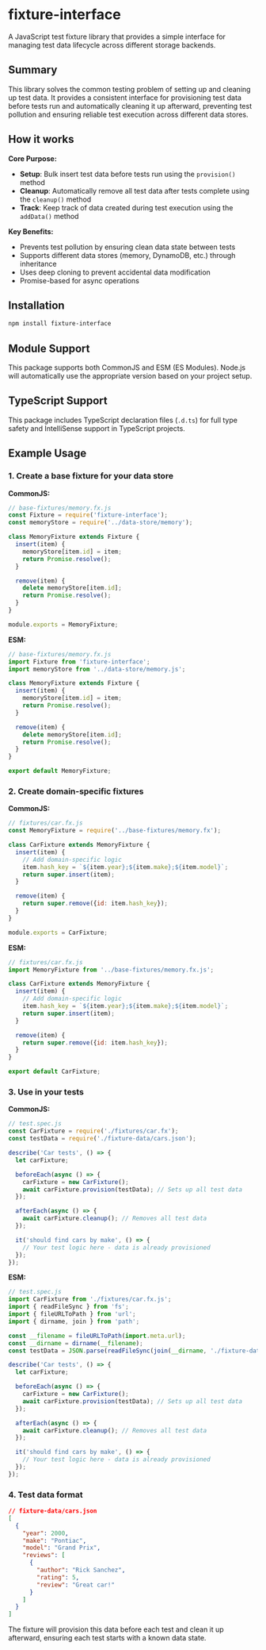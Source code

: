 # fixture-interface

A JavaScript test fixture library that provides a simple interface for managing test data lifecycle across different storage backends.

## Summary

This library solves the common testing problem of setting up and cleaning up test data. It provides a consistent interface for provisioning test data before tests run and automatically cleaning it up afterward, preventing test pollution and ensuring reliable test execution across different data stores.

## How it works

**Core Purpose:**
- **Setup**: Bulk insert test data before tests run using the `provision()` method
- **Cleanup**: Automatically remove all test data after tests complete using the `cleanup()` method  
- **Track**: Keep track of data created during test execution using the `addData()` method

**Key Benefits:**
- Prevents test pollution by ensuring clean data state between tests
- Supports different data stores (memory, DynamoDB, etc.) through inheritance
- Uses deep cloning to prevent accidental data modification
- Promise-based for async operations

## Installation

```bash
npm install fixture-interface
```

## Module Support

This package supports both CommonJS and ESM (ES Modules). Node.js will automatically use the appropriate version based on your project setup.

## TypeScript Support

This package includes TypeScript declaration files (`.d.ts`) for full type safety and IntelliSense support in TypeScript projects.

## Example Usage

### 1. Create a base fixture for your data store

**CommonJS:**
```javascript
// base-fixtures/memory.fx.js
const Fixture = require('fixture-interface');
const memoryStore = require('../data-store/memory');

class MemoryFixture extends Fixture {
  insert(item) {
    memoryStore[item.id] = item;
    return Promise.resolve();
  }

  remove(item) {
    delete memoryStore[item.id];
    return Promise.resolve();
  }
}

module.exports = MemoryFixture;
```

**ESM:**
```javascript
// base-fixtures/memory.fx.js
import Fixture from 'fixture-interface';
import memoryStore from '../data-store/memory.js';

class MemoryFixture extends Fixture {
  insert(item) {
    memoryStore[item.id] = item;
    return Promise.resolve();
  }

  remove(item) {
    delete memoryStore[item.id];
    return Promise.resolve();
  }
}

export default MemoryFixture;
```

### 2. Create domain-specific fixtures

**CommonJS:**
```javascript
// fixtures/car.fx.js
const MemoryFixture = require('../base-fixtures/memory.fx');

class CarFixture extends MemoryFixture {
  insert(item) {
    // Add domain-specific logic
    item.hash_key = `${item.year};${item.make};${item.model}`;
    return super.insert(item);
  }

  remove(item) {
    return super.remove({id: item.hash_key});
  }
}

module.exports = CarFixture;
```

**ESM:**
```javascript
// fixtures/car.fx.js
import MemoryFixture from '../base-fixtures/memory.fx.js';

class CarFixture extends MemoryFixture {
  insert(item) {
    // Add domain-specific logic
    item.hash_key = `${item.year};${item.make};${item.model}`;
    return super.insert(item);
  }

  remove(item) {
    return super.remove({id: item.hash_key});
  }
}

export default CarFixture;
```

### 3. Use in your tests

**CommonJS:**
```javascript
// test.spec.js
const CarFixture = require('./fixtures/car.fx');
const testData = require('./fixture-data/cars.json');

describe('Car tests', () => {
  let carFixture;

  beforeEach(async () => {
    carFixture = new CarFixture();
    await carFixture.provision(testData); // Sets up all test data
  });

  afterEach(async () => {
    await carFixture.cleanup(); // Removes all test data
  });

  it('should find cars by make', () => {
    // Your test logic here - data is already provisioned
  });
});
```

**ESM:**
```javascript
// test.spec.js
import CarFixture from './fixtures/car.fx.js';
import { readFileSync } from 'fs';
import { fileURLToPath } from 'url';
import { dirname, join } from 'path';

const __filename = fileURLToPath(import.meta.url);
const __dirname = dirname(__filename);
const testData = JSON.parse(readFileSync(join(__dirname, './fixture-data/cars.json'), 'utf8'));

describe('Car tests', () => {
  let carFixture;

  beforeEach(async () => {
    carFixture = new CarFixture();
    await carFixture.provision(testData); // Sets up all test data
  });

  afterEach(async () => {
    await carFixture.cleanup(); // Removes all test data
  });

  it('should find cars by make', () => {
    // Your test logic here - data is already provisioned
  });
});
```

### 4. Test data format

```json
// fixture-data/cars.json
[
  {
    "year": 2000,
    "make": "Pontiac", 
    "model": "Grand Prix",
    "reviews": [
      {
        "author": "Rick Sanchez",
        "rating": 5,
        "review": "Great car!"
      }
    ]
  }
]
```

The fixture will provision this data before each test and clean it up afterward, ensuring each test starts with a known data state.

